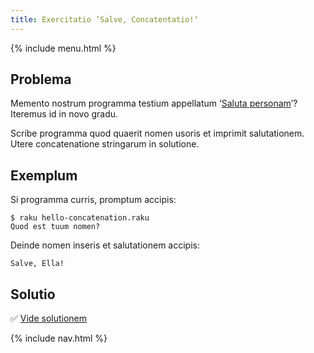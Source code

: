 ```yaml
---
title: Exercitatio ’Salve, Concatentatio!‘
---
```


{% include menu.html %}

## Problema

Memento nostrum programma testium appellatum ‘[Saluta personam](/la/essentials/scalar-variables/exercises/greet-a-person/)’? Iteremus id in novo gradu.

Scribe programma quod quaerit nomen usoris et imprimit salutationem. Utere concatenatione stringarum in solutione.

## Exemplum

Si programma curris, promptum accipis:

```console
$ raku hello-concatenation.raku
Quod est tuum nomen?
```

Deinde nomen inseris et salutationem accipis:

    Salve, Ella!

## Solutio

✅ [Vide solutionem](solution)

{% include nav.html %}